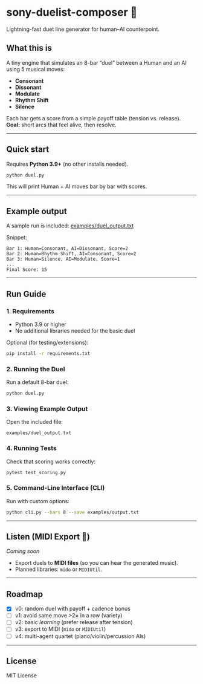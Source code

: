 # sony-duelist-composer 🎼  
Lightning-fast duet line generator for human–AI counterpoint.

## What this is
A tiny engine that simulates an 8-bar “duel” between a Human and an AI using 5 musical moves:  

- **Consonant**  
- **Dissonant**  
- **Modulate**  
- **Rhythm Shift**  
- **Silence**  

Each bar gets a score from a simple payoff table (tension vs. release).  
**Goal:** short arcs that feel alive, then resolve.

---

## Quick start
Requires **Python 3.9+** (no other installs needed).

```bash
python duel.py
```

This will print Human + AI moves bar by bar with scores.

---

## Example output
A sample run is included: [examples/duel_output.txt](examples/duel_output.txt)

Snippet:
```
Bar 1: Human=Consonant, AI=Dissonant, Score=2
Bar 2: Human=Rhythm Shift, AI=Consonant, Score=2
Bar 3: Human=Silence, AI=Modulate, Score=1
...
Final Score: 15
```

---

## Run Guide

### 1. Requirements
- Python 3.9 or higher  
- No additional libraries needed for the basic duel  

Optional (for testing/extensions):
```bash
pip install -r requirements.txt
```

### 2. Running the Duel
Run a default 8-bar duel:
```bash
python duel.py
```

### 3. Viewing Example Output
Open the included file:
```
examples/duel_output.txt
```

### 4. Running Tests
Check that scoring works correctly:
```bash
pytest test_scoring.py
```

### 5. Command-Line Interface (CLI)
Run with custom options:
```bash
python cli.py --bars 8 --save examples/output.txt
```

---

## Listen (MIDI Export 🚀)
*Coming soon*  
- Export duels to **MIDI files** (so you can hear the generated music).  
- Planned libraries: `mido` or `MIDIUtil`.  

---

## Roadmap
- [x] v0: random duel with payoff + cadence bonus  
- [ ] v1: avoid same move >2× in a row (variety)  
- [ ] v2: basic *learning* (prefer release after tension)  
- [ ] v3: export to MIDI (`mido` or `MIDIUtil`)  
- [ ] v4: multi-agent quartet (piano/violin/percussion AIs)  

---

## License
MIT License
